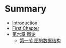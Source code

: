 # Summary

* [Introduction](README.md)
* [First Chapter](chapter1.md)
* [第六章 图论](chapter6/readme.md)
  * [第一节 图的数据结构](chapter6/section1.md)


